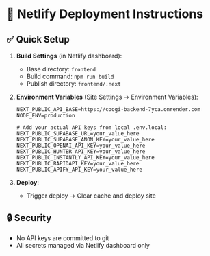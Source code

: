 # 🚀 Netlify Deployment Instructions

## ✅ Quick Setup

1. **Build Settings** (in Netlify dashboard):
   - Base directory: `frontend`
   - Build command: `npm run build`
   - Publish directory: `frontend/.next`

2. **Environment Variables** (Site Settings → Environment Variables):
   ```
   NEXT_PUBLIC_API_BASE=https://coogi-backend-7yca.onrender.com
   NODE_ENV=production
   
   # Add your actual API keys from local .env.local:
   NEXT_PUBLIC_SUPABASE_URL=your_value_here
   NEXT_PUBLIC_SUPABASE_ANON_KEY=your_value_here
   NEXT_PUBLIC_OPENAI_API_KEY=your_value_here
   NEXT_PUBLIC_HUNTER_API_KEY=your_value_here
   NEXT_PUBLIC_INSTANTLY_API_KEY=your_value_here
   NEXT_PUBLIC_RAPIDAPI_KEY=your_value_here
   NEXT_PUBLIC_APIFY_API_KEY=your_value_here
   ```

3. **Deploy**: 
   - Trigger deploy → Clear cache and deploy site

## 🔒 Security
- No API keys are committed to git
- All secrets managed via Netlify dashboard only
